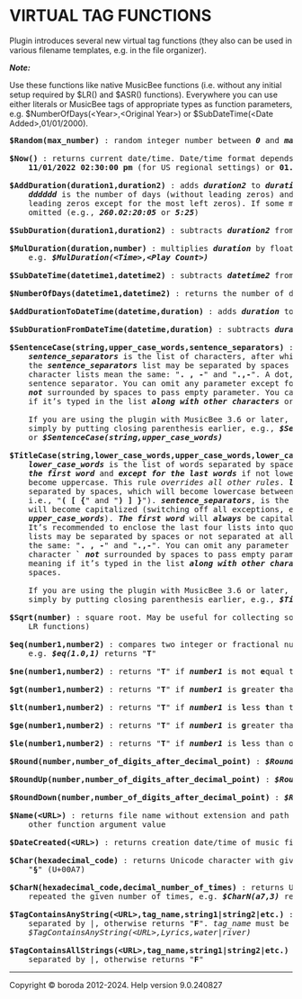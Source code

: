 # VIRTUAL TAG FUNCTIONS

Plugin introduces several new virtual tag functions (they also can be used in various filename templates, e.g. in the file organizer).

<b><i>Note:</i></b>

Use these functions like native MusicBee functions (i.e. without any initial setup required by $LR() and $ASR() functions). 
Everywhere you can use either literals or MusicBee tags of appropriate types as function parameters, 
e.g. $NumberOfDays(\<Year\>,\<Original Year\>) or $SubDateTime(\<Date Added\>,01/01/2000).

<pre>
<b>$Random(max_number)</b> : random integer number between <b><i>0</i></b> and <b><i>max_number</i></b> (including them)

<b>$Now()</b> : returns current date/time. Date/time format depends on your Windows regional settings, something like 
    <b>11/01/2022 02:30:00 pm</b> (for US regional settings) or <b>01.11.2022 14:30:00</b> (for European regional settings)

<b>$AddDuration(duration1,duration2)</b> : adds <b><i>duration2</i></b> to <b><i>duration1</i></b>. Duration format is <b><i>dddddd.hh:mm:ss</i></b>, where 
    <b><i>dddddd</i></b> is the number of days (without leading zeros) and <b><i>hh</i></b>, <b><i>mm</i></b>, <b><i>ss</i></b> are hours, minutes and seconds (with 
    leading zeros except for the most left zeros). If some most left parts of duration are zero, they are 
    omitted (e.g., <b><i>260.02:20:05</i></b> or <b><i>5:25</i></b>)

<b>$SubDuration(duration1,duration2)</b> : subtracts <b><i>duration2</i></b> from <b><i>duration1</i></b>

<b>$MulDuration(duration,number)</b> : multiplies <b><i>duration</i></b> by floating point or integer <b><i>number</i></b>, 
    e.g. <b><i>$MulDuration(&lt;Time&gt;,&lt;Play Count&gt;)</i></b>

<b>$SubDateTime(datetime1,datetime2)</b> : subtracts <b><i>datetime2</i></b> from <b><i>datetime1</i></b>. Returns duration

<b>$NumberOfDays(datetime1,datetime2)</b> : returns the number of days between <b><i>datetime1</i></b> and <b><i>datetime2</i></b>

<b>$AddDurationToDateTime(datetime,duration)</b> : adds <b><i>duration</i></b> to <b><i>datetime</i></b>

<b>$SubDurationFromDateTime(datetime,duration)</b> : subtracts <b><i>duration</i></b> from <b><i>datetime</i></b>

<b>$SentenceCase(string,upper_case_words,sentence_separators)</b> : <b><i>upper_case_words</i></b> will become uppercase. 
    <b><i>sentence_separators</i></b> is the list of characters, after which the words will become capitalized. Characters in 
    the <b><i>sentence_separators</i></b> list may be separated by spaces or not separated at all. For example, these two 
    character lists mean the same: "<b>. , -</b>" and "<b>.,-</b>". A dot, followed by a space, is always treated as a 
    sentence separator. You can omit any parameter except for the first one, using a single character <b>`</b> 
    <b><i>not</i></b> surrounded by spaces to pass empty parameter. You can <b><i>safely use</i></b> character <b>`</b> in its literal meaning 
    if it’s typed in the list <b><i>along with other characters</i></b> or using a single character <b>`</b> <b><i>surrounded</i></b> by spaces. 
  
    If you are using the plugin with MusicBee 3.6 or later, then you can omit any number of end parameters 
    simply by putting closing parenthesis earlier, e.g., <b><i>$SentenceCase(string)</i></b> 
    or <b><i>$SentenceCase(string,upper_case_words)</i></b>

<b>$TitleCase(string,lower_case_words,upper_case_words,lower_case_words_between_brackets,sentence_separators)</b> : where 
    <b><i>lower_case_words</i></b> is the list of words separated by spaces, which will become lowercase (<b><i>always except for 
    the first word</i></b> and <b><i>except for the last words</i></b> if not lowercase by <b><i>other parameters</i></b>). <b><i>upper_case_words</i></b> will 
    become uppercase. This rule <i>overrides all other rules</i>. <b><i>lower_case_words_between_brackets</i></b> is the list of words   
    separated by spaces, which will become lowercase between round, square and curly brackets,   
    i.e., "<b>( [ {</b>" and "<b>) ] }</b>"). <b><i>sentence_separators</i></b>, is the list of characters after which the words 
    will become capitalized (switching off all exceptions, e.g. <b><i>lower_case_words</i></b>, besides the words from the 
    <b><i>upper_case_words</i></b>). <b><i>The first word</i></b> will <b><i>always</i></b> be capitalized (besides the words from the <b><i>upper_case_words</i></b>). 
    It’s recommended to enclose the last four lists into quotes (e.g., <b>"\& . -"</b>). Characters in all character 
    lists may be separated by spaces or not separated at all. For example, these two character lists mean 
    the same: "<b>. , -</b>" and "<b>.,-</b>". You can omit any parameter except for the first one, using a single 
    character <b>`</b> <b><i>not</i></b> surrounded by spaces to pass empty parameter. You can <b><i>safely use</i></b> character <b>`</b> in its literal 
    meaning if it’s typed in the list <b><i>along with other characters</i></b> or using a single character <b>`</b> <b><i>surrounded</i></b> by 
    spaces. 
  
    If you are using the plugin with MusicBee 3.6 or later, then you can omit any number of end parameters 
    simply by putting closing parenthesis earlier, e.g., <b><i>$TitleCase(string,lower_case_words,upper_case_words)</i></b>

<b>$Sqrt(number)</b> : square root. May be useful for collecting some library statistics (in conjunction with 
    LR functions)

<b>$eq(number1,number2)</b> : compares two integer or fractional numbers, determines if <b><i>number1</i></b> is <b>eq</b>ual to <b><i>number2</i></b>, 
    e.g. <b><i>$eq(1.0,1)</i></b> returns "<b>T</b>"

<b>$ne(number1,number2)</b> : returns "<b>T</b>" if <b><i>number1</i></b> is <b>n</b>ot <b>e</b>qual to <b><i>number2</i></b>, otherwise returns "<b>F</b>"

<b>$gt(number1,number2)</b> : returns "<b>T</b>" if <b><i>number1</i></b> is <b>g</b>reater <b>t</b>han <b><i>number2</i></b>, otherwise returns "<b>F</b>"

<b>$lt(number1,number2)</b> : returns "<b>T</b>" if <b><i>number1</i></b> is <b>l</b>ess <b>t</b>han to <b><i>number2</i></b>, otherwise returns "<b>F</b>"

<b>$ge(number1,number2)</b> : returns "<b>T</b>" if <b><i>number1</i></b> is <b>g</b>reater than or <b>e</b>qual to to <b><i>number2</i></b>, otherwise returns "<b>F</b>"

<b>$le(number1,number2)</b> : returns "<b>T</b>" if <b><i>number1</i></b> is <b>l</b>ess than or <b>e</b>qual to <b><i>number2</i></b>, otherwise returns "<b>F</b>"

<b>$Round(number,number_of_digits_after_decimal_point)</b> : <b><i>$Round(4.28,1)</i></b> returns <b>4.3</b>, and <b><i>$Round(5.2,0)</i></b> returns <b>5</b>

<b>$RoundUp(number,number_of_digits_after_decimal_point)</b> : <b><i>$RoundUp(5.2,0)</i></b> returns <b>6</b>

<b>$RoundDown(number,number_of_digits_after_decimal_point)</b> : <b><i>$RoundDown(4.28,1)</i></b> returns <b>4.2</b>

<b>$Name(&lt;URL&gt;)</b> : returns file name without extension and path to file. Type <b><i>&lt;URL&gt;</i></b> exactly like this, don't use 
    other function argument value

<b>$DateCreated(&lt;URL&gt;)</b> : returns creation date/time of music file (<b><i>not</i></b> last modification date/time)

<b>$Char(hexadecimal_code)</b> : returns Unicode character with given <b><i>hexadecimal_code</i></b>, e.g. <b><i>$Char(a7)</i></b> returns 
    "<b>§</b>" (U+00A7)

<b>$CharN(hexadecimal_code,decimal_number_of_times)</b> : returns Unicode character with given <b><i>hexadecimal_code</i></b> 
    repeated the given number of times, e.g. <b><i>$CharN(a7,3)</i></b> returns "<b>§§§</b>" (U+00A7 repeated 3 times)

<b>$TagContainsAnyString(&lt;URL&gt;,tag_name,string1|string2|etc.)</b> : returns "<b>T</b>" if tag contains any of the strings 
    separated by |, otherwise returns "<b>F</b>". <i>tag_name</i> must be written without angle brackets, e.g. 
    <i>$TagContainsAnyString(&lt;URL&gt;,Lyrics,water|river)</i>

<b>$TagContainsAllStrings(&lt;URL&gt;,tag_name,string1|string2|etc.)</b> : returns "<b>T</b>" if tag contains all strings 
    separated by |, otherwise returns "<b>F</b>"
</pre>

***

Copyright © boroda 2012-2024. Help version 9.0.240827